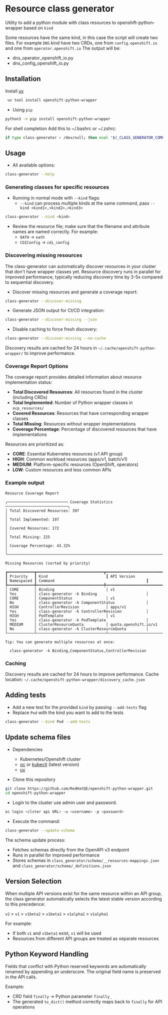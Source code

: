 # Resource class generator

Utility to add a python module with class resources to openshift-python-wrapper based on `kind`

Some resources have the same kind, in this case the script will create two files.
For example `DNS` kind have two CRDs, one from `config.openshift.io` and one from `operator.openshift.io`
The output will be:

- dns_operator_openshift_io.py
- dns_config_openshift_io.py

## Installation

Install [uv](https://github.com/astral-sh/uv)

```bash
 uv tool install openshift-python-wrapper
```

- Using `pip`

```bash
python3 -m pip install openshift-python-wrapper
```

For shell completion Add this to ~/.bashrc or ~/.zshrc:

```bash
if type class-generator > /dev/null; then eval "$(_CLASS_GENERATOR_COMPLETE=zsh_source class-generator)"; fi
```

## Usage

- All available options:

```bash
class-generator --help
```

### Generating classes for specific resources

- Running in normal mode with `--kind` flags:
  - `--kind` can process multiple kinds at the same command, pass `--kind <kind1>,<kind2>,<kind3>`

```bash
class-generator --kind <kind>
```

- Review the resource file; make sure that the filename and attribute names are named correctly. For example:
  - `OATH` -> `oath`
  - `CDIConfig` -> `cdi_config`

### Discovering missing resources

The class-generator can automatically discover resources in your cluster that don't have wrapper classes yet. Resource discovery runs in parallel for improved performance, typically reducing discovery time by 3-5x compared to sequential discovery.

- Discover missing resources and generate a coverage report:

```bash
class-generator --discover-missing
```

- Generate JSON output for CI/CD integration:

```bash
class-generator --discover-missing --json
```

- Disable caching to force fresh discovery:

```bash
class-generator --discover-missing --no-cache
```

Discovery results are cached for 24 hours in `~/.cache/openshift-python-wrapper/` to improve performance.

### Coverage Report Options

The coverage report provides detailed information about resource implementation status:

- **Total Discovered Resources**: All resources found in the cluster (including CRDs)
- **Total Implemented**: Number of Python wrapper classes in `ocp_resources/`
- **Covered Resources**: Resources that have corresponding wrapper classes
- **Total Missing**: Resources without wrapper implementations
- **Coverage Percentage**: Percentage of discovered resources that have implementations

Resources are prioritized as:
- **CORE**: Essential Kubernetes resources (v1 API group)
- **HIGH**: Common workload resources (apps/v1, batch/v1)
- **MEDIUM**: Platform-specific resources (OpenShift, operators)
- **LOW**: Custom resources and less common APIs

### Example output

```text
Resource Coverage Report

╭─────────────────────────── Coverage Statistics ────────────────────────────╮
│ Total Discovered Resources: 397                                             │
│ Total Implemented: 197                                                      │
│ Covered Resources: 172                                                      │
│ Total Missing: 225                                                          │
│ Coverage Percentage: 43.32%                                                 │
╰─────────────────────────────────────────────────────────────────────────────╯

Missing Resources (sorted by priority)

┏━━━━━━━━━━━━┳━━━━━━━━━━━━━━━━━━━━━━━━━━━━━━┳━━━━━━━━━━━━━━━━━━━━━━━━━━━━━━━┳━━━━━━━━━━━━┳━━━━━━━━━━━━━━━━━━━━━━━━━━━━━━━━━━━━━━━━━━━━━━━━┓
┃ Priority   ┃ Kind                          ┃ API Version                   ┃ Namespaced ┃ Command                                         ┃
┡━━━━━━━━━━━━╇━━━━━━━━━━━━━━━━━━━━━━━━━━━━━━╇━━━━━━━━━━━━━━━━━━━━━━━━━━━━━━━╇━━━━━━━━━━━━╇━━━━━━━━━━━━━━━━━━━━━━━━━━━━━━━━━━━━━━━━━━━━━━━━━┩
│ CORE       │ Binding                       │ v1                            │ Yes        │ class-generator -k Binding                      │
│ CORE       │ ComponentStatus               │ v1                            │ No         │ class-generator -k ComponentStatus              │
│ HIGH       │ ControllerRevision            │ apps/v1                       │ Yes        │ class-generator -k ControllerRevision           │
│ HIGH       │ PodTemplate                   │ v1                            │ Yes        │ class-generator -k PodTemplate                  │
│ MEDIUM     │ ClusterResourceQuota          │ quota.openshift.io/v1         │ No         │ class-generator -k ClusterResourceQuota         │
└────────────┴───────────────────────────────┴───────────────────────────────┴────────────┴─────────────────────────────────────────────────┘

Tip: You can generate multiple resources at once:

  class-generator -k Binding,ComponentStatus,ControllerRevision
```

### Caching

Discovery results are cached for 24 hours to improve performance. Cache location: `~/.cache/openshift-python-wrapper/discovery_cache.json`

## Adding tests

- Add a new test for the provided `kind` by passing `--add-tests` flag
- Replace `Pod` with the kind you want to add to the tests

```bash
class-generator --kind Pod --add-tests
```

## Update schema files

- Dependencies
  - Kubernetes/Openshift cluster
  - [oc](https://mirror.openshift.com/pub/openshift-v4/x86_64/clients/ocp/stable/) or [kubectl](https://kubernetes.io/docs/tasks/tools/) (latest version)
  - [uv](https://github.com/astral-sh/uv)

- Clone this repository

```bash
git clone https://github.com/RedHatQE/openshift-python-wrapper.git
cd openshift-python-wrapper
```

- Login to the cluster use admin user and password.

```bash
oc login <clster api URL> -u <username> -p <password>
```

- Execute the command:

```bash
class-generator --update-schema
```

The schema update process:
- Fetches schemas directly from the OpenAPI v3 endpoint
- Runs in parallel for improved performance
- Stores schemas in `class_generator/schema/__resources-mappings.json` and `class_generator/schema/_definitions.json`

## Version Selection

When multiple API versions exist for the same resource within an API group, the class generator automatically selects the latest stable version according to this precedence:

`v2` > `v1` > `v1beta2` > `v1beta1` > `v1alpha2` > `v1alpha1`

For example:
- If both `v1` and `v1beta1` exist, `v1` will be used
- Resources from different API groups are treated as separate resources

## Python Keyword Handling

Fields that conflict with Python reserved keywords are automatically renamed by appending an underscore. The original field name is preserved in the API calls.

Example:
- CRD field `finally` → Python parameter `finally_`
- The generated `to_dict()` method correctly maps back to `finally` for API operations
